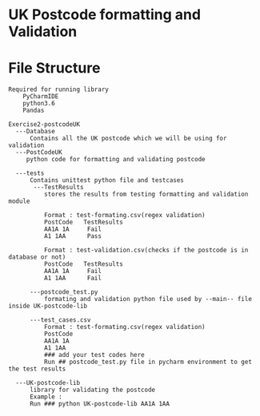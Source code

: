 
# UK Postcode formatting and Validation
# File Structure

    Required for running library
        PyCharmIDE
        python3.6
        Pandas
        
    Exercise2-postcodeUK
      ---Database
          Contains all the UK postcode which we will be using for validation
      ---PostCodeUK
         python code for formatting and validating postcode
          
      ---tests
          Contains unittest python file and testcases
           ---TestResults
              stores the results from testing formatting and validation module
              
              Format : test-formating.csv(regex validation)
              PostCode   TestResults
              AA1A 1A     Fail
              A1 1AA      Pass
              
              Format : test-validation.csv(checks if the postcode is in database or not)
              PostCode   TestResults
              AA1A 1A     Fail
              A1 1AA      Fail
              
          ---postcode_test.py
              formating and validation python file used by --main-- file inside UK-postcode-lib
              
          ---test_cases.csv
              Format : test-formating.csv(regex validation)
              PostCode   
              AA1A 1A     
              A1 1AA     
              ### add your test codes here
              Run ## postcode_test.py file in pycharm environment to get the test results
          
      ---UK-postcode-lib
          library for validating the postcode
          Example :
          Run ### python UK-postcode-lib AA1A 1AA
